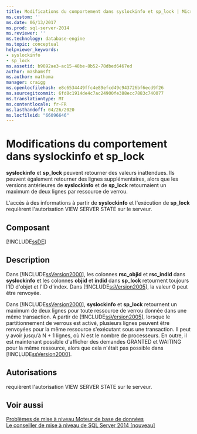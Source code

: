 ```yaml
---
title: Modifications du comportement dans syslockinfo et sp_lock | Microsoft Docs
ms.custom: ''
ms.date: 06/13/2017
ms.prod: sql-server-2014
ms.reviewer: ''
ms.technology: database-engine
ms.topic: conceptual
helpviewer_keywords:
- syslockinfo
- sp_lock
ms.assetid: b9892ae3-ac15-48be-8b52-78dbed6467ed
author: mashamsft
ms.author: mathoma
manager: craigg
ms.openlocfilehash: e8c6534449ffc4e89efcd49c943726bf6ecd9f26
ms.sourcegitcommit: 6fd8c1914de4c7ac24900fe388ecc7883c740077
ms.translationtype: MT
ms.contentlocale: fr-FR
ms.lasthandoff: 04/26/2020
ms.locfileid: "66096646"
---
```

# <a name="changes-to-behavior-in-syslockinfo-and-sp_lock"></a>Modifications du comportement dans syslockinfo et sp_lock
  **syslockinfo** et **sp_lock** peuvent retourner des valeurs inattendues. Ils peuvent également retourner des lignes supplémentaires, alors que les versions antérieures de **syslockinfo** et de **sp_lock** retournaient un maximum de deux lignes par ressource de verrou.  
  
 L'accès à des informations à partir de **syslockinfo** et l'exécution de **sp_lock** requièrent l'autorisation VIEW SERVER STATE sur le serveur.  
  
## <a name="component"></a>Composant  
 [!INCLUDE[ssDE](../../includes/ssde-md.md)]  
  
## <a name="description"></a>Description  
 Dans [!INCLUDE[ssVersion2000](../../includes/ssversion2000-md.md)], les colonnes **rsc_objid** et **rsc_indid** dans **syslockinfo** et les colonnes **objid** et **indid** dans **sp_lock** retournent toujours l'ID d'objet et l'ID d'index. Dans [!INCLUDE[ssVersion2005](../../includes/ssversion2005-md.md)], la valeur 0 peut être renvoyée.  
  
 Dans [!INCLUDE[ssVersion2000](../../includes/ssversion2000-md.md)], **syslockinfo** et **sp_lock** retournent un maximum de deux lignes pour toute ressource de verrou donnée dans une même transaction. À partir de [!INCLUDE[ssVersion2005](../../includes/ssversion2005-md.md)], lorsque le partitionnement de verrous est activé, plusieurs lignes peuvent être renvoyées pour la même ressource s'exécutant sous une transaction. Il peut y avoir jusqu’à N + 1 lignes, où N est le nombre de processeurs. En outre, il est maintenant possible d'afficher des demandes GRANTED et WAITING pour la même ressource, alors que cela n'était pas possible dans [!INCLUDE[ssVersion2000](../../includes/ssversion2000-md.md)].  
  
## <a name="permissions"></a>Autorisations  
 requièrent l'autorisation VIEW SERVER STATE sur le serveur.  
  
## <a name="see-also"></a>Voir aussi  
 [Problèmes de mise à niveau Moteur de base de données](../../../2014/sql-server/install/database-engine-upgrade-issues.md)   
 [Le conseiller de mise à niveau de SQL Server 2014 &#91;nouveau&#93;](sql-server-2014-upgrade-advisor.md)  
  
  
